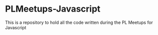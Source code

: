 # PLMeetups-Javascript
This is a repository to hold all the code written during the PL Meetups for Javascript
